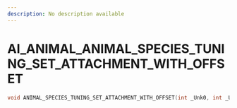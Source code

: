 ```yaml
---
description: No description available 
---
```


# AI_ANIMAL\_ANIMAL_SPECIES_TUNING_SET_ATTACHMENT_WITH_OFFSET

```cpp
void ANIMAL_SPECIES_TUNING_SET_ATTACHMENT_WITH_OFFSET(int _Unk0, int _Unk1, int _Unk2, int _Unk3, int _Unk4, int _Unk5, int _Unk6, int _Unk7, int _Unk8);
```